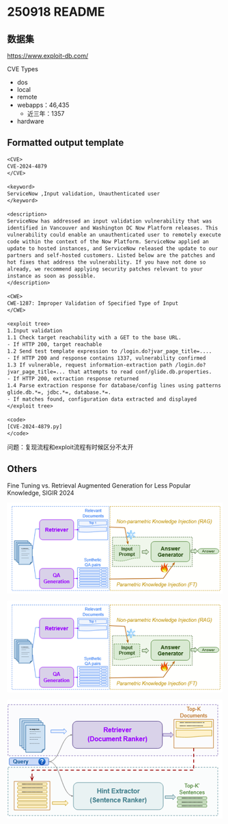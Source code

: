 # 250918 README

## 数据集

https://www.exploit-db.com/  

CVE Types

* dos
* local
* remote
* webapps：46,435
  * 近三年：1357
* hardware

## Formatted output template

```
<CVE>
CVE-2024-4879
</CVE>

<keyword>
ServiceNow ,Input validation, Unauthenticated user
</keyword>

<description>
ServiceNow has addressed an input validation vulnerability that was identified in Vancouver and Washington DC Now Platform releases. This vulnerability could enable an unauthenticated user to remotely execute code within the context of the Now Platform. ServiceNow applied an update to hosted instances, and ServiceNow released the update to our partners and self-hosted customers. Listed below are the patches and hot fixes that address the vulnerability. If you have not done so already, we recommend applying security patches relevant to your instance as soon as possible.
</description>

<CWE>
CWE-1287: Improper Validation of Specified Type of Input
</CWE>

<exploit tree>
1.Input validation
1.1 Check target reachability with a GET to the base URL.
- If HTTP 200, target reachable
1.2 Send test template expression to /login.do?jvar_page_title=....
- If HTTP 200 and response contains 1337, vulnerability confirmed
1.3 If vulnerable, request information-extraction path /login.do?jvar_page_title=... that attempts to read conf/glide.db.properties.
- If HTTP 200, extraction response returned
1.4 Parse extraction response for database/config lines using patterns glide.db.*=, jdbc.*=, database.*=.
- If matches found, configuration data extracted and displayed
</exploit tree>

<code>
[CVE-2024-4879.py]
</code>
```

问题：复现流程和exploit流程有时候区分不太开

## Others

Fine Tuning vs. Retrieval Augmented Generation for Less Popular Knowledge, SIGIR 2024

![1758169355192](image/250918/1758169355192.png)

![1758169355192](image/250918/1758169355192.png)

![1758169310284](image/250918/1758169310284.png)
